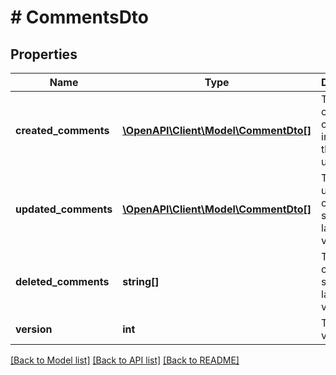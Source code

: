 # # CommentsDto

## Properties

Name | Type | Description | Notes
------------ | ------------- | ------------- | -------------
**created_comments** | [**\OpenAPI\Client\Model\CommentDto[]**](CommentDto.md) | The created comments including the updates. | [optional]
**updated_comments** | [**\OpenAPI\Client\Model\CommentDto[]**](CommentDto.md) | The updates comments since the last version. | [optional]
**deleted_comments** | **string[]** | The deleted comments since the last version. | [optional]
**version** | **int** | The current version. |

[[Back to Model list]](../../README.md#models) [[Back to API list]](../../README.md#endpoints) [[Back to README]](../../README.md)
